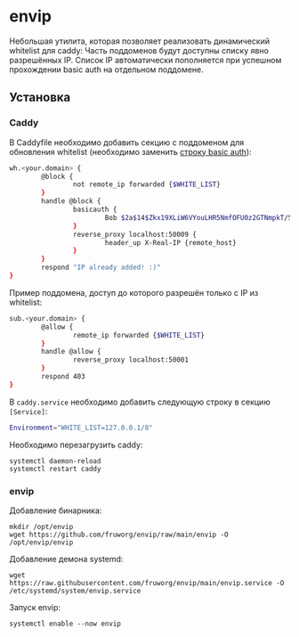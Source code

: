 # envip
Небольшая утилита, которая позволяет реализовать динамический whitelist для caddy:
Часть поддоменов будут доступны списку явно разрешённых IP.
Список IP автоматически пополняется при успешном прохождении basic auth на отдельном поддомене.

## Установка
### Caddy

В Caddyfile необходимо добавить секцию с поддоменом для обновления whitelist (необходимо заменить [строку basic auth](https://caddyserver.com/docs/caddyfile/directives/basicauth)):
```sh
wh.<your.domain> {
        @block {
                not remote_ip forwarded {$WHITE_LIST}
        }
        handle @block {
                basicauth {
                        Bob $2a$14$Zkx19XLiW6VYouLHR5NmfOFU0z2GTNmpkT/5qqR7hx4IjWJPDhjvG
                }
                reverse_proxy localhost:50009 {
                        header_up X-Real-IP {remote_host}
                }
        }
        respond "IP already added! :)"
}
```

Пример поддомена, доступ до которого разрешён только с IP из whitelist:
```sh
sub.<your.domain> {
        @allow {
                remote_ip forwarded {$WHITE_LIST}
        }
        handle @allow {
                reverse_proxy localhost:50001
        }
        respond 403
}
```

В `caddy.service` необходимо добавить следующую строку в секцию `[Service]`:
```sh
Environment="WHITE_LIST=127.0.0.1/8"
```

Необходимо перезагрузить caddy:
```shell
systemctl daemon-reload
systemctl restart caddy
```  

### envip
Добавление бинарника:
```shell
mkdir /opt/envip
wget https://github.com/fruworg/envip/raw/main/envip -O /opt/envip/envip
```

Добавление демона systemd:
```shell
wget https://raw.githubusercontent.com/fruworg/envip/main/envip.service -O /etc/systemd/system/envip.service
```

Запуск envip:
```shell
systemctl enable --now envip
```

